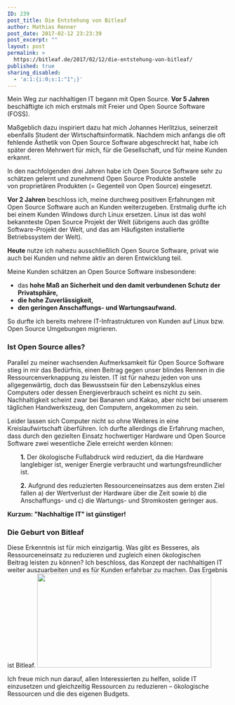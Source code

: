 ```yaml
---
ID: 239
post_title: Die Entstehung von Bitleaf
author: Mathias Renner
post_date: 2017-02-12 23:23:39
post_excerpt: ""
layout: post
permalink: >
  https://bitleaf.de/2017/02/12/die-entstehung-von-bitleaf/
published: true
sharing_disabled:
  - 'a:1:{i:0;s:1:"1";}'
---
```

Mein Weg zur nachhaltigen IT begann mit Open Source. <strong>V</strong><strong>or 5 Jahren </strong>beschäftigte ich mich erstmals mit Freier und Open Source Software (FOSS). <!--more-->

Maßgeblich dazu inspiriert dazu hat mich Johannes Herlitzius, seinerzeit ebenfalls Student der Wirtschaftsinformatik. Nachdem mich anfangs die oft fehlende Ästhetik von Open Source Software abgeschreckt hat, habe ich später deren Mehrwert für mich, für die Gesellschaft, und für meine Kunden erkannt.

In den nachfolgenden drei Jahren habe ich Open Source Software sehr zu schätzen gelernt und zunehmend Open Source Produkte anstelle von proprietären Produkten (= Gegenteil von Open Source) eingesetzt.

<strong>Vor 2 Jahren</strong> beschloss ich, meine durchweg positiven Erfahrungen mit Open Source Software auch an Kunden weiterzugeben. Erstmalig durfte ich bei einem Kunden Windows durch Linux ersetzen. Linux ist das wohl bekannteste Open Source Projekt der Welt (übrigens auch das größte Software-Projekt der Welt, und das am Häufigsten installierte Betriebssystem der Welt).

<strong>Heute</strong> nutze ich nahezu ausschließlich Open Source Software, privat wie auch bei Kunden und nehme aktiv an deren Entwicklung teil.

Meine Kunden schätzen an Open Source Software insbesondere:
<ul>
 	<li>das<strong> hohe Maß an Sicherheit und den damit verbundenen Schutz der Privatsphäre,
</strong></li>
 	<li><strong>die hohe Zuverlässigkeit,
</strong></li>
 	<li><strong>den geringen Anschaffungs- und Wartungsaufwand.</strong></li>
</ul>
So durfte ich bereits mehrere IT-Infrastrukturen von Kunden auf Linux bzw. Open Source Umgebungen migrieren.
<h3><strong>Ist Open Source alles?</strong></h3>
Parallel zu meiner wachsenden Aufmerksamkeit für Open Source Software stieg in mir das Bedürfnis, einen Beitrag gegen unser blindes Rennen in die Ressourcenverknappung zu leisten. IT ist für nahezu jeden von uns allgegenwärtig, doch das Bewusstsein für den Lebenszyklus eines Computers oder dessen Energieverbrauch scheint es nicht zu sein. Nachhaltigkeit scheint zwar bei Bananen und Kakao, aber nicht bei unserem täglichen Handwerkszeug, den Computern, angekommen zu sein.

Leider lassen sich Computer nicht so ohne Weiteres in eine Kreislaufwirtschaft überführen. Ich durfte allerdings die Erfahrung machen, dass durch den gezielten Einsatz hochwertiger Hardware und Open Source Software zwei wesentliche Ziele erreicht werden können:
<p style="padding-left: 30px;"><strong>1.</strong> Der ökologische Fußabdruck wird reduziert, da die Hardware langlebiger ist, weniger Energie verbraucht und wartungsfreundlicher ist.</p>
<p style="padding-left: 30px;"><strong>2.</strong> Aufgrund des reduzierten Ressourceneinsatzes aus dem ersten Ziel fallen a) der Wertverlust der Hardware über die Zeit sowie b) die Anschaffungs- und c) die Wartungs- und Stromkosten geringer aus.</p>
<strong>Kurzum: "Nachhaltige IT" ist günstiger!</strong>
<h3><strong>Die Geburt von Bitleaf</strong></h3>
Diese Erkenntnis ist für mich einzigartig. Was gibt es Besseres, als Ressourceneinsatz zu reduzieren und zugleich einen ökologischen Beitrag leisten zu können? Ich beschloss, das Konzept der nachhaltigen IT weiter auszuarbeiten und es für Kunden erfahrbar zu machen. Das Ergebnis ist Bitleaf.

<img class="wp-image-1099  aligncenter" src="https://bitleaf.de/wp-content/uploads/2017/02/bitleaf_logo_final-300dpi-1024x553.png" alt="" width="397" height="214" />

Ich freue mich nun darauf, allen Interessierten zu helfen, solide IT einzusetzen und gleichzeitig Ressourcen zu reduzieren – ökologische Ressourcen und die des eigenen Budgets.